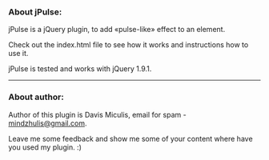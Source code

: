 ### About jPulse:

jPulse is a jQuery plugin, to add «pulse-like» effect to an element.

Check out the index.html file to see how it works and instructions how to use it.

jPulse is tested and works with jQuery 1.9.1.

--------------

### About author:

Author of this plugin is Davis Miculis, email for spam - mindzhulis@gmail.com.

Leave me some feedback and show me some of your content where have you used my plugin. :)